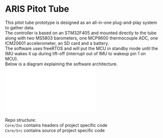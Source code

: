 # ARIS Pitot Tube 

This pitot tube prototype is designed as an all-in-one plug-and-play system to gather data.  
The controller is based on an STM32F405 and mounted directly to the tube along with two MS5803 barometers, one MCP9600 thermocouple ADC, one ICM20601 accelerometer, an SD card and a battery.  
The software uses freeRTOS and will put the MCU in standby mode until the IMU wakes it up during lift-off (interrupt out of IMU to wakeup pin 1 on MCU).  
Below is a diagram explaining the software architecture.  
![Software Architecture](Docs/freeRTOS.pdf)
  
Repo structure:  
`Core/Inc` contains headers of project specific code  
`Core/Src` contains source of project specific code
